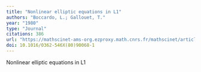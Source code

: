 ```yaml
---
title: "Nonlinear elliptic equations in L1"
authors: "Boccardo, L.; Gallouet, T."
year: "1980"
type: "Journal"
citations: 386
url: "https://mathscinet-ams-org.ezproxy.math.cnrs.fr/mathscinet/article?mr=0582536"
doi: 10.1016/0362-546X(80)90068-1
---
```


Nonlinear elliptic equations in L1
